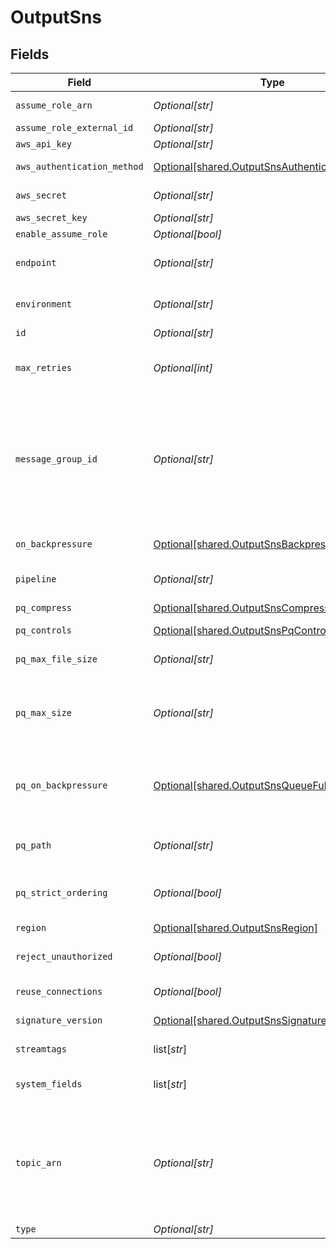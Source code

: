 # OutputSns


## Fields

| Field                                                                                                                                                                                                                                                                                                                                                                                      | Type                                                                                                                                                                                                                                                                                                                                                                                       | Required                                                                                                                                                                                                                                                                                                                                                                                   | Description                                                                                                                                                                                                                                                                                                                                                                                |
| ------------------------------------------------------------------------------------------------------------------------------------------------------------------------------------------------------------------------------------------------------------------------------------------------------------------------------------------------------------------------------------------ | ------------------------------------------------------------------------------------------------------------------------------------------------------------------------------------------------------------------------------------------------------------------------------------------------------------------------------------------------------------------------------------------ | ------------------------------------------------------------------------------------------------------------------------------------------------------------------------------------------------------------------------------------------------------------------------------------------------------------------------------------------------------------------------------------------ | ------------------------------------------------------------------------------------------------------------------------------------------------------------------------------------------------------------------------------------------------------------------------------------------------------------------------------------------------------------------------------------------ |
| `assume_role_arn`                                                                                                                                                                                                                                                                                                                                                                          | *Optional[str]*                                                                                                                                                                                                                                                                                                                                                                            | :heavy_minus_sign:                                                                                                                                                                                                                                                                                                                                                                         | Amazon Resource Name (ARN) of the role to assume                                                                                                                                                                                                                                                                                                                                           |
| `assume_role_external_id`                                                                                                                                                                                                                                                                                                                                                                  | *Optional[str]*                                                                                                                                                                                                                                                                                                                                                                            | :heavy_minus_sign:                                                                                                                                                                                                                                                                                                                                                                         | External ID to use when assuming role                                                                                                                                                                                                                                                                                                                                                      |
| `aws_api_key`                                                                                                                                                                                                                                                                                                                                                                              | *Optional[str]*                                                                                                                                                                                                                                                                                                                                                                            | :heavy_minus_sign:                                                                                                                                                                                                                                                                                                                                                                         | Access key                                                                                                                                                                                                                                                                                                                                                                                 |
| `aws_authentication_method`                                                                                                                                                                                                                                                                                                                                                                | [Optional[shared.OutputSnsAuthenticationMethod]](undefined/models/shared/outputsnsauthenticationmethod.md)                                                                                                                                                                                                                                                                                 | :heavy_minus_sign:                                                                                                                                                                                                                                                                                                                                                                         | AWS authentication method. Choose Auto to use IAM roles.                                                                                                                                                                                                                                                                                                                                   |
| `aws_secret`                                                                                                                                                                                                                                                                                                                                                                               | *Optional[str]*                                                                                                                                                                                                                                                                                                                                                                            | :heavy_minus_sign:                                                                                                                                                                                                                                                                                                                                                                         | Select (or create) a stored secret that references your access key and secret key.                                                                                                                                                                                                                                                                                                         |
| `aws_secret_key`                                                                                                                                                                                                                                                                                                                                                                           | *Optional[str]*                                                                                                                                                                                                                                                                                                                                                                            | :heavy_minus_sign:                                                                                                                                                                                                                                                                                                                                                                         | Secret key                                                                                                                                                                                                                                                                                                                                                                                 |
| `enable_assume_role`                                                                                                                                                                                                                                                                                                                                                                       | *Optional[bool]*                                                                                                                                                                                                                                                                                                                                                                           | :heavy_minus_sign:                                                                                                                                                                                                                                                                                                                                                                         | Use Assume Role credentials to access SNS                                                                                                                                                                                                                                                                                                                                                  |
| `endpoint`                                                                                                                                                                                                                                                                                                                                                                                 | *Optional[str]*                                                                                                                                                                                                                                                                                                                                                                            | :heavy_minus_sign:                                                                                                                                                                                                                                                                                                                                                                         | SNS service endpoint. If empty, defaults to AWS' Region-specific endpoint. Otherwise, it must point to SNS-compatible endpoint.                                                                                                                                                                                                                                                            |
| `environment`                                                                                                                                                                                                                                                                                                                                                                              | *Optional[str]*                                                                                                                                                                                                                                                                                                                                                                            | :heavy_minus_sign:                                                                                                                                                                                                                                                                                                                                                                         | Optionally, enable this config only on a specified Git branch. If empty, will be enabled everywhere.                                                                                                                                                                                                                                                                                       |
| `id`                                                                                                                                                                                                                                                                                                                                                                                       | *Optional[str]*                                                                                                                                                                                                                                                                                                                                                                            | :heavy_minus_sign:                                                                                                                                                                                                                                                                                                                                                                         | Unique ID for this output                                                                                                                                                                                                                                                                                                                                                                  |
| `max_retries`                                                                                                                                                                                                                                                                                                                                                                              | *Optional[int]*                                                                                                                                                                                                                                                                                                                                                                            | :heavy_minus_sign:                                                                                                                                                                                                                                                                                                                                                                         | Maximum number of retries before the output returns an error. Note that not all errors are retryable. The retries use an exponential backoff policy.                                                                                                                                                                                                                                       |
| `message_group_id`                                                                                                                                                                                                                                                                                                                                                                         | *Optional[str]*                                                                                                                                                                                                                                                                                                                                                                            | :heavy_check_mark:                                                                                                                                                                                                                                                                                                                                                                         | The tag that specifies that a message belongs to a specific message group. Messages that belong to the same message group are processed in a FIFO manner. Must be a JavaScript expression (which can evaluate to a constant value), enclosed in quotes or backticks. Can be evaluated only at init time. E.g., referencing a Global Variable: `https://host:port/myQueue-${C.vars.myVar}`. |
| `on_backpressure`                                                                                                                                                                                                                                                                                                                                                                          | [Optional[shared.OutputSnsBackpressureBehavior]](undefined/models/shared/outputsnsbackpressurebehavior.md)                                                                                                                                                                                                                                                                                 | :heavy_minus_sign:                                                                                                                                                                                                                                                                                                                                                                         | Whether to block, drop, or queue events when all receivers are exerting backpressure.                                                                                                                                                                                                                                                                                                      |
| `pipeline`                                                                                                                                                                                                                                                                                                                                                                                 | *Optional[str]*                                                                                                                                                                                                                                                                                                                                                                            | :heavy_minus_sign:                                                                                                                                                                                                                                                                                                                                                                         | Pipeline to process data before sending out to this output.                                                                                                                                                                                                                                                                                                                                |
| `pq_compress`                                                                                                                                                                                                                                                                                                                                                                              | [Optional[shared.OutputSnsCompression]](undefined/models/shared/outputsnscompression.md)                                                                                                                                                                                                                                                                                                   | :heavy_minus_sign:                                                                                                                                                                                                                                                                                                                                                                         | Codec to use to compress the persisted data.                                                                                                                                                                                                                                                                                                                                               |
| `pq_controls`                                                                                                                                                                                                                                                                                                                                                                              | [Optional[shared.OutputSnsPqControls]](undefined/models/shared/outputsnspqcontrols.md)                                                                                                                                                                                                                                                                                                     | :heavy_minus_sign:                                                                                                                                                                                                                                                                                                                                                                         | N/A                                                                                                                                                                                                                                                                                                                                                                                        |
| `pq_max_file_size`                                                                                                                                                                                                                                                                                                                                                                         | *Optional[str]*                                                                                                                                                                                                                                                                                                                                                                            | :heavy_minus_sign:                                                                                                                                                                                                                                                                                                                                                                         | The maximum size to store in each queue file before closing and optionally compressing (KB, MB, etc.).                                                                                                                                                                                                                                                                                     |
| `pq_max_size`                                                                                                                                                                                                                                                                                                                                                                              | *Optional[str]*                                                                                                                                                                                                                                                                                                                                                                            | :heavy_minus_sign:                                                                                                                                                                                                                                                                                                                                                                         | The maximum amount of disk space the queue is allowed to consume. Once reached, the system stops queueing and applies the fallback Queue-full behavior. Enter a numeral with units of KB, MB, etc.                                                                                                                                                                                         |
| `pq_on_backpressure`                                                                                                                                                                                                                                                                                                                                                                       | [Optional[shared.OutputSnsQueueFullBehavior]](undefined/models/shared/outputsnsqueuefullbehavior.md)                                                                                                                                                                                                                                                                                       | :heavy_minus_sign:                                                                                                                                                                                                                                                                                                                                                                         | Whether to block or drop events when the queue is exerting backpressure (full capacity or low disk). 'Block' is the same behavior as non-PQ blocking. 'Drop new data' throws away incoming data, while leaving the contents of the PQ unchanged.                                                                                                                                           |
| `pq_path`                                                                                                                                                                                                                                                                                                                                                                                  | *Optional[str]*                                                                                                                                                                                                                                                                                                                                                                            | :heavy_minus_sign:                                                                                                                                                                                                                                                                                                                                                                         | The location for the persistent queue files. To this field's value, the system will append: /<worker-id>/<output-id>.                                                                                                                                                                                                                                                                      |
| `pq_strict_ordering`                                                                                                                                                                                                                                                                                                                                                                       | *Optional[bool]*                                                                                                                                                                                                                                                                                                                                                                           | :heavy_minus_sign:                                                                                                                                                                                                                                                                                                                                                                         | Toggle this off to forward new events to receiver(s) before queue is flushed. Otherwise, default drain behavior is FIFO (first in, first out).                                                                                                                                                                                                                                             |
| `region`                                                                                                                                                                                                                                                                                                                                                                                   | [Optional[shared.OutputSnsRegion]](undefined/models/shared/outputsnsregion.md)                                                                                                                                                                                                                                                                                                             | :heavy_minus_sign:                                                                                                                                                                                                                                                                                                                                                                         | Region where the SNS is located                                                                                                                                                                                                                                                                                                                                                            |
| `reject_unauthorized`                                                                                                                                                                                                                                                                                                                                                                      | *Optional[bool]*                                                                                                                                                                                                                                                                                                                                                                           | :heavy_minus_sign:                                                                                                                                                                                                                                                                                                                                                                         | Whether to reject certificates that cannot be verified against a valid CA (e.g., self-signed certificates).                                                                                                                                                                                                                                                                                |
| `reuse_connections`                                                                                                                                                                                                                                                                                                                                                                        | *Optional[bool]*                                                                                                                                                                                                                                                                                                                                                                           | :heavy_minus_sign:                                                                                                                                                                                                                                                                                                                                                                         | Whether to reuse connections between requests, which can improve performance.                                                                                                                                                                                                                                                                                                              |
| `signature_version`                                                                                                                                                                                                                                                                                                                                                                        | [Optional[shared.OutputSnsSignatureVersion]](undefined/models/shared/outputsnssignatureversion.md)                                                                                                                                                                                                                                                                                         | :heavy_minus_sign:                                                                                                                                                                                                                                                                                                                                                                         | Signature version to use for signing SNS requests.                                                                                                                                                                                                                                                                                                                                         |
| `streamtags`                                                                                                                                                                                                                                                                                                                                                                               | list[*str*]                                                                                                                                                                                                                                                                                                                                                                                | :heavy_minus_sign:                                                                                                                                                                                                                                                                                                                                                                         | Add tags for filtering and grouping in @{product}.                                                                                                                                                                                                                                                                                                                                         |
| `system_fields`                                                                                                                                                                                                                                                                                                                                                                            | list[*str*]                                                                                                                                                                                                                                                                                                                                                                                | :heavy_minus_sign:                                                                                                                                                                                                                                                                                                                                                                         | Set of fields to automatically add to events using this output. E.g.: cribl_pipe, c*. Wildcards supported.                                                                                                                                                                                                                                                                                 |
| `topic_arn`                                                                                                                                                                                                                                                                                                                                                                                | *Optional[str]*                                                                                                                                                                                                                                                                                                                                                                            | :heavy_check_mark:                                                                                                                                                                                                                                                                                                                                                                         | The ARN of the SNS topic to send events to. When a non-AWS URL is specified, format must be: '{url}/myQueueName'. E.g., 'https://host:port/myQueueName'. Must be a JavaScript expression (which can evaluate to a constant value), enclosed in quotes or backticks. Can be evaluated only at init time. E.g., referencing a Global Variable: `https://host:port/myQueue-${C.vars.myVar}`.  |
| `type`                                                                                                                                                                                                                                                                                                                                                                                     | *Optional[str]*                                                                                                                                                                                                                                                                                                                                                                            | :heavy_minus_sign:                                                                                                                                                                                                                                                                                                                                                                         | N/A                                                                                                                                                                                                                                                                                                                                                                                        |